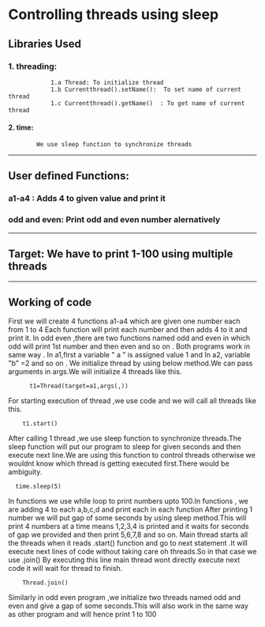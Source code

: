 # Controlling threads using sleep 
## Libraries Used
### 1. threading:
                1.a Thread: To initialize thread 
                1.b Currentthread().setName():  To set name of current thread
                1.c Currentthread().getName()  : To get name of current thread
#### 2. time:
            We use sleep function to synchronize threads

_________________________________________________________________________________________________________

## User defined Functions:
### a1-a4 :  Adds 4 to given value and print it
### odd and even:  Print odd and even number alernatively
_________________________________________________________________________________________________________

## Target: We have to print 1-100 using multiple threads 
_________________________________________________________________________________________________________
## Working of code
First we will create 4 functions a1-a4 which are given one number each from  1 to 4 Each function will print each number and then adds 4 to it and print it.
In odd even ,there are two functions named odd and even in which odd will print 1st number and then even and so on .
Both programs  work in same way .
In a1,first a variable " a " is assigned value 1 and In a2, variable "b" =2 and so on .
We initialize thread by using below method.We can pass arguments in args.We will initialize 4 threads like this.


          t1=Thread(target=a1,args(,))
For starting execution of thread ,we use code and we will call all threads like this.

        t1.start()
After calling 1 thread ,we use sleep function to synchronize threads.The sleep function will put our program to sleep for given seconds and 
then execute next line.We are using this function to control threads otherwise we wouldnt know which thread is getting executed first.There would be 
ambiguity.

      time.sleep(5)
In functions we use while loop to print numbers upto 100.In functions , we are adding 4 to each a,b,c,d and print each in each function
After printing 1 number we will put gap of some seconds by using sleep method.This will print 4 numbers at a time means 1,2,3,4  is printed 
and it waits for seconds of gap we provided and then print 5,6,7,8 and so on.
Main thread starts all the threads when it reads .start() function and go to next statement .It will execute next lines of code without taking care
oh threads.So in that case we use .join() By executing this line main thread wont directly execute next code it will wait for thread to finish.

        Thread.join()
Similarly in odd even program ,we initialize two threads named odd and even and give a gap of some seconds.This will also work in the same way as 
other program and will hence print 1 to 100
